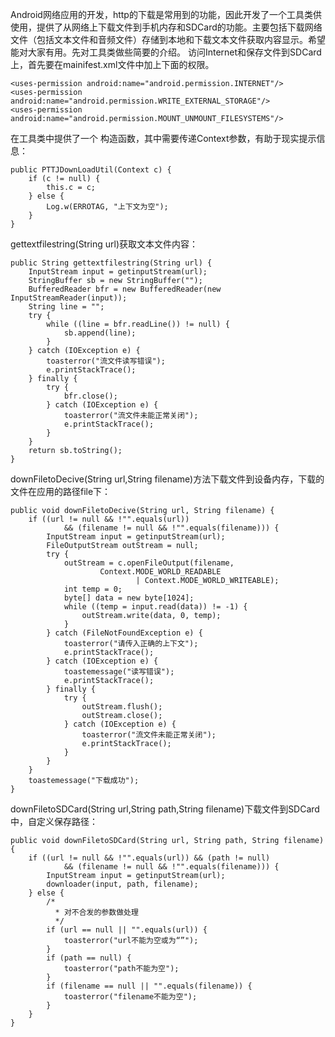 Android网络应用的开发，http的下载是常用到的功能，因此开发了一个工具类供使用，提供了从网络上下载文件到手机内存和SDCard的功能。主要包括下载网络文件（包括文本文件和音频文件）存储到本地和下载文本文件获取内容显示。希望能对大家有用。先对工具类做些简要的介绍。
访问Internet和保存文件到SDCard上，首先要在mainifest.xml文件中加上下面的权限。
```  
<uses-permission android:name="android.permission.INTERNET"/>
<uses-permission android:name="android.permission.WRITE_EXTERNAL_STORAGE"/>
<uses-permission android:name="android.permission.MOUNT_UNMOUNT_FILESYSTEMS"/>
```
在工具类中提供了一个 构造函数，其中需要传递Context参数，有助于现实提示信息：
```  
public PTTJDownLoadUtil(Context c) {
	if (c != null) {
		this.c = c;
	} else {
		Log.w(ERROTAG, "上下文为空");
	}
}
```
gettextfilestring(String url)获取文本文件内容：
```  
public String gettextfilestring(String url) {
	InputStream input = getinputStream(url);
	StringBuffer sb = new StringBuffer("");
	BufferedReader bfr = new BufferedReader(new InputStreamReader(input));
	String line = "";
	try {
		while ((line = bfr.readLine()) != null) {
			sb.append(line);
		}
	} catch (IOException e) {
		toasterror("流文件读写错误");
		e.printStackTrace();
	} finally {
		try {
			bfr.close();
		} catch (IOException e) {
			toasterror("流文件未能正常关闭");
			e.printStackTrace();
		}
	}
	return sb.toString();
}
```
downFiletoDecive(String url,String filename)方法下载文件到设备内存，下载的文件在应用的路径file下：
```  
public void downFiletoDecive(String url, String filename) {
	if ((url != null && !"".equals(url))
			&& (filename != null && !"".equals(filename))) {
		InputStream input = getinputStream(url);
		FileOutputStream outStream = null;
		try {
			outStream = c.openFileOutput(filename,
					Context.MODE_WORLD_READABLE
							| Context.MODE_WORLD_WRITEABLE);
			int temp = 0;
			byte[] data = new byte[1024];
			while ((temp = input.read(data)) != -1) {
				outStream.write(data, 0, temp);
			}
		} catch (FileNotFoundException e) {
			toasterror("请传入正确的上下文");
			e.printStackTrace();
		} catch (IOException e) {
			toastemessage("读写错误");
			e.printStackTrace();
		} finally {
			try {
				outStream.flush();
				outStream.close();
			} catch (IOException e) {
				toasterror("流文件未能正常关闭");
				e.printStackTrace();
			}
		}
	}
	toastemessage("下载成功");
}
```
downFiletoSDCard(String url,String path,String filename)下载文件到SDCard中，自定义保存路径：
```  
public void downFiletoSDCard(String url, String path, String filename) {
	if ((url != null && !"".equals(url)) && (path != null)
			&& (filename != null && !"".equals(filename))) {
		InputStream input = getinputStream(url);
		downloader(input, path, filename);
	} else {
		/*
		  * 对不合发的参数做处理
		  */
		if (url == null || "".equals(url)) {
			toasterror("url不能为空或为“”");
		}
		if (path == null) {
			toasterror("path不能为空");
		}
		if (filename == null || "".equals(filename)) {
			toasterror("filename不能为空");
		}
	}
}       
```
